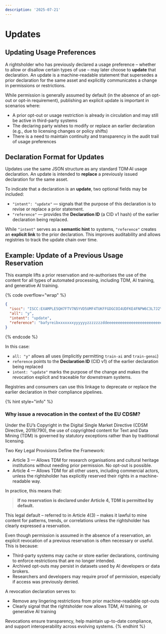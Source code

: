 ```yaml
---
description: '2025-07-21'
---
```


# Updates

## Updating Usage Preferences

A rightsholder who has previously declared a usage preference – whether to allow or disallow certain types of use – may later choose to **update** that declaration. An update is a machine-readable statement that supersedes a prior declaration for the same asset and explicitly communicates a change in permissions or restrictions.

While permission is generally assumed by default (in the absence of an opt-out or opt-in requirement), publishing an explicit update is important in scenarios where:

* A prior opt-out or usage restriction is already in circulation and may still be active in third-party systems
* The declaring party wishes to modify or replace an earlier declaration (e.g., due to licensing changes or policy shifts)
* There is a need to maintain continuity and transparency in the audit trail of usage preferences

## Declaration Format for Updates

Updates use the same JSON structure as any standard TDM·AI usage declaration. An update is intended to **replace** a previously issued declaration for the same asset.

To indicate that a declaration is an **update**, two optional fields may be included:

* `"intent": "update"` — signals that the purpose of this declaration is to revise or replace a prior statement.
* `"reference"` — provides the **Declaration ID** (a CID v1 hash) of the earlier declaration being replaced.

While `"intent"` serves as a **semantic hint** to systems, `"reference"` creates an **explicit link** to the prior declaration. This improves auditability and allows registries to track the update chain over time.

## Example: Update of a Previous Usage Reservation

This example lifts a prior reservation and re-authorises the use of the content for all types of automated processing, including TDM, AI training, and generative AI training.

{% code overflow="wrap" %}
```json
{
  "iscc": "ISCC:EXAMPLE5QH7FTV7N5YVD5UMF4TUKFFGDGCOI4UDFKE4FNPW6C3L7J2Y",
  "all": "y",
  "intent": "update",
  "reference": "bafyreibxxxxxxxyyyyyyzzzzzzzddeeeeeeeeeeeeeeeeeeeeeeeee"
}
```
{% endcode %}

In this case:

* `all: "y"` allows all uses (implicitly permitting `train-ai` and `train-genai`)
* `reference` points to the **Declaration ID** (CID v1) of the earlier declaration being replaced
* `intent: "update"` marks the purpose of the change and makes the revocation explicit and traceable for downstream systems.

Registries and consumers can use this linkage to deprecate or replace the earlier declaration in their compliance pipelines.

{% hint style="info" %}
### Why issue a revocation in the context of the EU CDSM?

Under the EU’s Copyright in the Digital Single Market Directive (CDSM Directive, 2019/790), the use of copyrighted content for Text and Data Mining (TDM) is governed by statutory exceptions rather than by traditional licensing.

Two Key Legal Provisions Define the Framework:

* Article 3 — Allows TDM for research organisations and cultural heritage institutions without needing prior permission. No opt-out is possible.
* Article 4 — Allows TDM for all other users, including commercial actors, unless the rightsholder has explicitly reserved their rights in a machine-readable way.

In practice, this means that:

> **If no reservation is declared under Article 4, TDM is permitted by default.**

This legal default – referred to in Article 4(3) – makes it lawful to mine content for patterns, trends, or correlations unless the rightsholder has clearly expressed a reservation.



Even though permission is assumed in the absence of a reservation, an explicit revocation of a previous reservation is often necessary or useful. This is because:

* Third-party systems may cache or store earlier declarations, continuing to enforce restrictions that are no longer intended.
* Archived opt-outs may persist in datasets used by AI developers or data brokers.
* Researchers and developers may require proof of permission, especially if access was previously denied.

A revocation declaration serves to:

* &#x20;Remove any lingering restrictions from prior machine-readable opt-outs
* Clearly signal that the rightsholder now allows TDM, AI training, or generative AI training

Revocations ensure transparency, help maintain up-to-date compliance, and support interoperability across evolving systems.
{% endhint %}
